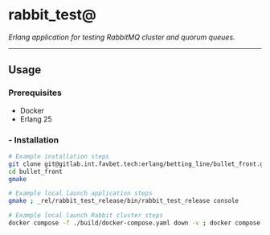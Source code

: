 # rabbit_test@
_Erlang application for testing RabbitMQ cluster and quorum queues._

---
## Usage
### Prerequisites
- Docker
- Erlang 25

### - Installation
```sh
# Example installation steps
git clone git@gitlab.int.favbet.tech:erlang/betting_line/bullet_front.git master
cd bullet_front
gmake
```

```sh
# Example local launch application steps
gmake ; _rel/rabbit_test_release/bin/rabbit_test_release console
```

```sh
# Example local launch Rabbit cluster steps
docker compose -f ./build/docker-compose.yaml down -v ; docker compose -f ./build/docker-compose.yaml up
```
